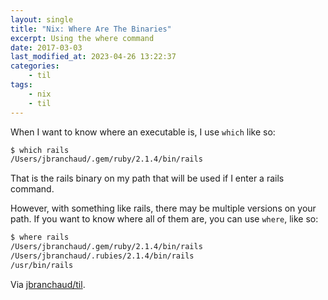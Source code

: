 ```yaml
---
layout: single
title: "Nix: Where Are The Binaries"
excerpt: Using the where command
date: 2017-03-03
last_modified_at: 2023-04-26 13:22:37
categories:
    - til
tags:
    - nix
    - til
---
```


When I want to know where an executable is, I use `which` like so:

```bash
$ which rails
/Users/jbranchaud/.gem/ruby/2.1.4/bin/rails
```

That is the rails binary on my path that will be used if I enter a rails
command.

However, with something like rails, there may be multiple versions on your
path. If you want to know where all of them are, you can use `where`, like
so:

```bash
$ where rails
/Users/jbranchaud/.gem/ruby/2.1.4/bin/rails
/Users/jbranchaud/.rubies/2.1.4/bin/rails
/usr/bin/rails
```

Via [jbranchaud/til](https://github.com/jbranchaud/til).

